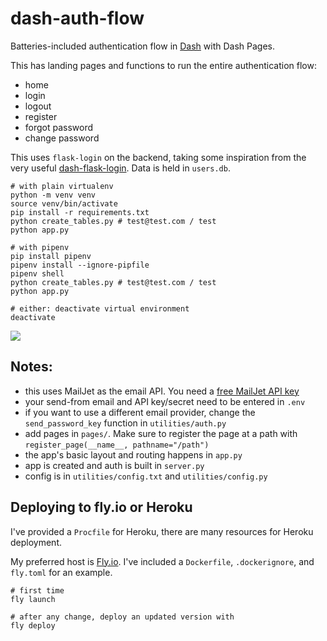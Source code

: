 # dash-auth-flow

Batteries-included authentication flow in [Dash](dash.plot.ly) with Dash Pages.

This has landing pages and functions to run the entire authentication flow:

- home
- login
- logout
- register
- forgot password
- change password

This uses `flask-login` on the backend, taking some inspiration from the very useful [dash-flask-login](https://github.com/RafaelMiquelino/dash-flask-login). Data is held in `users.db`.

```shell
# with plain virtualenv
python -m venv venv
source venv/bin/activate
pip install -r requirements.txt
python create_tables.py # test@test.com / test
python app.py

# with pipenv
pip install pipenv
pipenv install --ignore-pipfile
pipenv shell
python create_tables.py # test@test.com / test
python app.py

# either: deactivate virtual environment
deactivate
```

![](example.gif)

## Notes:

- this uses MailJet as the email API. You need a [free MailJet API key](https://www.mailjet.com/email-api/)
- your send-from email and API key/secret need to be entered in `.env`
- if you want to use a different email provider, change the `send_password_key` function in `utilities/auth.py`
- add pages in `pages/`. Make sure to register the page at a path with `register_page(__name__, pathname="/path")`
- the app's basic layout and routing happens in `app.py`
- app is created and auth is built in `server.py`
- config is in `utilities/config.txt` and `utilities/config.py`

## Deploying to fly.io or Heroku

I've provided a `Procfile` for Heroku, there are many resources for Heroku deployment.

My preferred host is [Fly.io](https://fly.io). I've included a `Dockerfile`, `.dockerignore`, and `fly.toml` for an example.

```shell
# first time
fly launch

# after any change, deploy an updated version with
fly deploy
```
